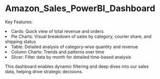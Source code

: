 # Amazon_Sales_PowerBI_Dashboard

Key Features:

<li>Cards: Quick view of total revenue and orders</li>
<li>Pie Charts: Visual breakdown of sales by category, courier share, and shipping status</li>
<li>Table: Detailed analysis of category-wise quantity and revenue</li>
<li>Column Charts: Trends and patterns over time</li>
<li>Slicer: Filter data by month for detailed time-based analysis</li>

This dashboard enables dynamic filtering and deep dives into our sales data, helping drive strategic decisions.
